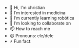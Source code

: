 - 👋 Hi, I’m christian
- 👀 I’m interested in medicina
- 🌱 I’m currently learning robótica
- 💞️ I’m looking to collaborate on 
- 📫 How to reach me
- 😄 Pronouns: ele/dele
- ⚡ Fun fact: 

<!---
christian1811373/christian1811373 is a ✨ special ✨ repository because its `README.md` (this file) appears on your GitHub profile.
You can click the Preview link to take a look at your changes.
--->
